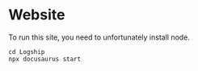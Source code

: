 # Website

To run this site, you need to unfortunately install node.

```
cd Logship
npx docusaurus start
```